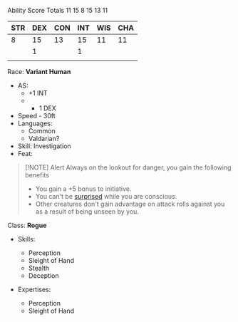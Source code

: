 Ability Score Totals
11
15
8
15
13
11

| STR | DEX | CON | INT | WIS | CHA |
| --- | --- | --- | --- | --- | --- |
| 8   | 15  | 13  | 15  | 11  | 11  |
|     | 1   |     | 1   |     |     |
|     |     |     |     |     |     |


Race: **Variant Human**
- AS:
	- +1 INT 
	- + 1 DEX
- Speed - 30ft
- Languages:
	- Common
	- Valdarian?
- Skill: Investigation
- Feat:
> [!NOTE] Alert
> Always on the lookout for danger, you gain the following benefits
>-  You gain a +5 bonus to initiative.
> - You can't be [surprised](https://5e.tools/conditionsdiseases.html#surprised_phb) while you are conscious.
>  - Other creatures don't gain advantage on attack rolls against you as a result of being unseen by you.

Class: **Rogue**
- Skills:
	- Perception
	- Sleight of Hand
	- Stealth
	- Deception

- Expertises:
	- Perception
	- Sleight of Hand

